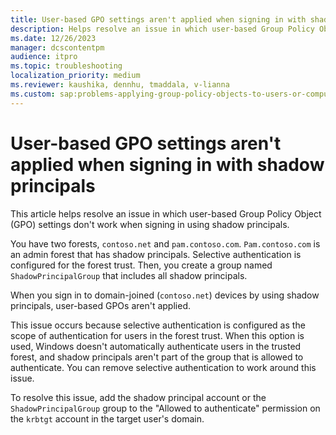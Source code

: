 ```yaml
---
title: User-based GPO settings aren't applied when signing in with shadow principals
description: Helps resolve an issue in which user-based Group Policy Object (GPO) settings don't work with shadow principals.
ms.date: 12/26/2023
manager: dcscontentpm
audience: itpro
ms.topic: troubleshooting
localization_priority: medium
ms.reviewer: kaushika, dennhu, tmaddala, v-lianna
ms.custom: sap:problems-applying-group-policy-objects-to-users-or-computers, csstroubleshoot, ikb2lmc
---
```

# User-based GPO settings aren't applied when signing in with shadow principals

This article helps resolve an issue in which user-based Group Policy Object (GPO) settings don't work when signing in using shadow principals.

You have two forests, `contoso.net` and `pam.contoso.com`. `Pam.contoso.com` is an admin forest that has shadow principals. Selective authentication is configured for the forest trust. Then, you create a group named `ShadowPrincipalGroup` that includes all shadow principals.

When you sign in to domain-joined (`contoso.net`) devices by using shadow principals, user-based GPOs aren't applied.

This issue occurs because selective authentication is configured as the scope of authentication for users in the forest trust. When this option is used, Windows doesn't automatically authenticate users in the trusted forest, and shadow principals aren't part of the group that is allowed to authenticate. You can remove selective authentication to work around this issue.

To resolve this issue, add the shadow principal account or the `ShadowPrincipalGroup` group to the "Allowed to authenticate" permission on the `krbtgt` account in the target user's domain.
